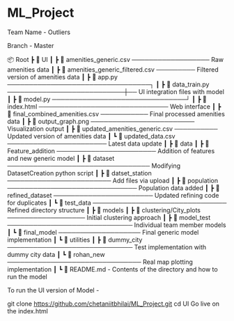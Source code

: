 # ML_Project
Team Name - Outliers 

Branch - Master 

📦 Root
 ┣ 📂 UI
 ┃ ┣ 📄 amenities_generic.csv ────────────────── Raw amenities data
 ┃ ┣ 📄 amenities_generic_filtered.csv ───────── Filtered version of amenities data
 ┃ ┣ 📄 app.py ─────────────────────────────────┐
 ┃ ┣ 📄 data_train.py ───────────────────────────┼── UI integration files with model
 ┃ ┣ 📄 model.py ───────────────────────────────┘
 ┃ ┣ 📄 index.html ────────────────────────────── Web interface
 ┃ ┣ 📄 final_combined_amenities.csv ─────────── Final processed amenities data
 ┃ ┣ 📄 output_graph.png ──────────────────────── Visualization output
 ┃ ┣ 📄 updated_amenities_generic.csv ────────── Updated version of amenities data
 ┃ ┗ 📄 updated_data.csv ─────────────────────── Latest data update
 ┃
 ┣ 📂 data
 ┃ ┣ 📂 Feature_addition ─────────────────────── Addition of features and new generic model
 ┃ ┣ 📂 dataset ───────────────────────────────── Modifying DatasetCreation python script
 ┃ ┣ 📂 datset_station ──────────────────────── Add files via upload
 ┃ ┣ 📂 population ────────────────────────────── Population data added
 ┃ ┣ 📂 refined_dataset ─────────────────────── Updated refining code for duplicates
 ┃ ┗ 📂 test_data ─────────────────────────────── Refined directory structure
 ┃
 ┣ 📂 models
 ┃ ┣ 📂 clustering/City_plots ────────────────── Initial clustering approach
 ┃ ┣ 📂 model_test ───────────────────────────── Individual team member models
 ┃ ┗ 📂 final_model ─────────────────── Final generic model implementation
 ┃
 ┗ 📂 utilities
 ┃ ┣ 📂 dummy_city ───────────────────────────── Test implementation with dummy city data
 ┃ ┗ 📂 rohan_new ─────────────────────────────── Real map plotting implementation
 ┃
 ┗ 📄 README.md - Contents of the directory and how to run the model 


To run the UI version of Model -

git clone https://github.com/chetaniitbhilai/ML_Project.git
cd UI 
Go live on the index.html


